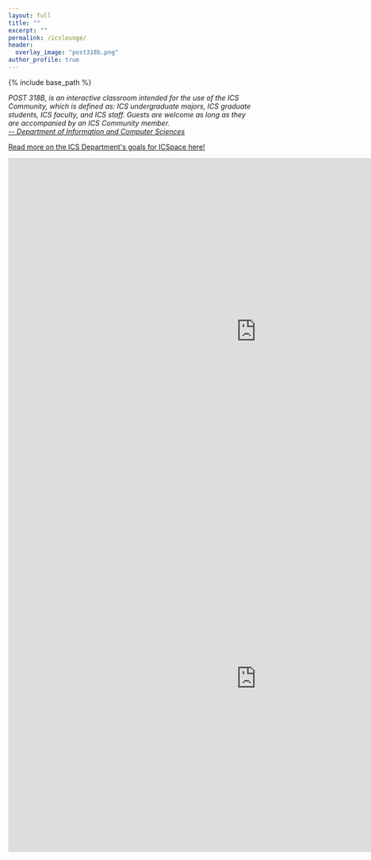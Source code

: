 ```yaml
---
layout: full
title: ""
excerpt: ""
permalink: /icslounge/
header:
  overlay_image: "post318b.png"
author_profile: true
---
```


{% include base_path %}


<em>POST 318B, is an interactive classroom intended for the use of the ICS Community, which is defined as: ICS undergraduate majors, ICS graduate students, ICS faculty, and ICS staff.  Guests are welcome as long as they are accompanied by an ICS Community member.
</em>
<br>
<a href="http://www.ics.hawaii.edu/" target="_blank"><em> -- Department of Information and Computer Sciences</em></a>
<br>

<a href="http://www.ics.hawaii.edu/community/post-318b/" target="_blank">Read more on the ICS Department's goals for ICSpace here!</a>

<div class="responsive-iframe-container calendar-desktop">
  <iframe src="https://calendar.google.com/calendar/embed?src=hawaii.edu_ttv1474d0e3u1q0dm80i1274b8%40group.calendar.google.com&ctz=Pacific/Honolulu" style="border: 0" width="1000" height="700" frameborder="0" scrolling="no"></iframe></div>
<div class="responsive-iframe-container calendar-mobile">
  <iframe src="https://calendar.google.com/calendar/embed?mode=AGENDA&amp;height=700&amp;wkst=1&amp;bgcolor=%23FFFFFF&amp;src=hawaii.edu_ttv1474d0e3u1q0dm80i1274b8%40group.calendar.google.com&amp;color=%232952A3&amp;ctz=Pacific%2FHonolulu" style="border-width:0" width="1000" height="700" frameborder="0" scrolling="no"></iframe>
</div>
